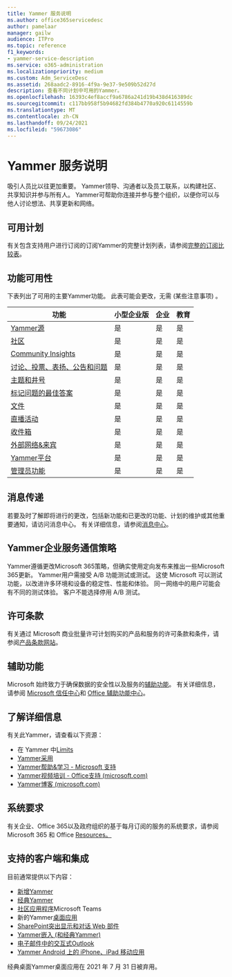 ```yaml
---
title: Yammer 服务说明
ms.author: office365servicedesc
author: pamelaar
manager: gailw
audience: ITPro
ms.topic: reference
f1_keywords:
- yammer-service-description
ms.service: o365-administration
ms.localizationpriority: medium
ms.custom: Adm_ServiceDesc
ms.assetid: 268aadc2-8916-4f9a-9e37-9e509b52d27d
description: 查看不同计划中可用的Yammer。
ms.openlocfilehash: 16393c4ef8accf9a6786a241d19b438d416389dc
ms.sourcegitcommit: c117bb958f5b94682fd384b4770a920c6114559b
ms.translationtype: MT
ms.contentlocale: zh-CN
ms.lasthandoff: 09/24/2021
ms.locfileid: "59673086"
---
```

# <a name="yammer-service-description"></a>Yammer 服务说明

吸引人员比以往更加重要。 Yammer领导、沟通者以及员工联系，以构建社区、共享知识并参与所有人。 Yammer可帮助你连接并参与整个组织，以便你可以与他人讨论想法、共享更新和网络。
  
## <a name="available-plans"></a>可用计划
  
有关包含支持用户进行订阅的订阅Yammer的完整计划列表，请参阅[完整的订阅比较表](https://go.microsoft.com/fwlink/?linkid=2139145)。
  
## <a name="feature-availability"></a>功能可用性

下表列出了可用的主要Yammer功能。 此表可能会更改，无需 (某些注意事项) 。

| 功能  | 小型企业版 | 企业 | 教育 |
|---------|---------|---------|---------|
|[Yammer源](https://support.microsoft.com/office/what-s-in-the-yammer-home-and-discovery-feeds-faaadbe1-4e57-4f17-89f1-e546509fba47) | 是     | 是     | 是     |
|[社区](https://support.microsoft.com/office/manage-communities-33f252f7-6241-40e1-8f42-ce1b635176fb) | 是     | 是     | 是     |
|[Community Insights](https://support.microsoft.com/office/view-community-insights-in-yammer-48bc648e-b567-49d7-b2b5-5fea23777c46) | 是     | 是     | 是     |
|[讨论、投票、表扬、公告和问题](https://support.microsoft.com/office/create-polls-praise-announcements-and-questions-in-yammer-4b30c7e0-f915-4c69-9582-ccbbd09a516b) | 是     | 是     | 是     |
|[主题和井号](https://support.microsoft.com/office/use-topics-and-hashtags-in-yammer-98c0a0bb-aad0-45d3-88f1-4f6d12bb1772) | 是     | 是     | 是     |
|[标记问题的最佳答案](https://support.microsoft.com/office/use-questions-and-answers-in-a-yammer-community-a4f1b722-d1bf-42be-a592-7288c7c0b895) | 是     | 是     | 是     |
|[文件](https://support.microsoft.com/office/attach-a-file-or-image-to-a-yammer-conversation-8d2d17f7-8f37-4535-961e-518d751be7e8) | 是     | 是     | 是     |
|[直播活动](https://support.microsoft.com/office/organize-a-live-event-in-yammer-8853cbd0-d3e2-4888-b8c3-6f3df288dec9) | 是     | 是     | 是     |
|[收件箱](https://support.microsoft.com/office/manage-your-yammer-inbox-f1656c47-7043-40f5-970c-3e66ed7a70f1) | 是     | 是     | 是     |
|[外部网络&来宾](/yammer/work-with-external-users/collaborate-guests-external-yammer-community) | 是     | 是     | 是     |
|[Yammer平台](https://developer.microsoft.com/yammer) | 是     | 是     | 是     |
|[管理员功能](/yammer/) | 是     | 是     | 是     |

## <a name="messaging"></a>消息传递

若要及时了解即将进行的更改，包括新功能和已更改的功能、计划的维护或其他重要通知，请访问消息中心。 有关详细信息，请参阅[消息中心](/microsoft-365/admin/manage/message-center)。

## <a name="yammer-enterprise-service-communications-policy"></a>Yammer企业服务通信策略

Yammer遵循更改Microsoft 365策略，但确实[](https://aka.ms/ManageChange)使用定向发布来推出一些Microsoft 365更新。 Yammer用户需接受 A/B 功能测试或测试。 这使 Microsoft 可以测试功能，以改进许多环境和设备的稳定性、性能和体验。 同一网络中的用户可能会有不同的测试体验。 客户不能选择停用 A/B 测试。

## <a name="licensing-terms"></a>许可条款

有关通过 Microsoft 商业批量许可计划购买的产品和服务的许可条款和条件，请参阅[产品条款网站](https://www.microsoft.com/licensing/terms/)。

## <a name="accessibility"></a>辅助功能

Microsoft 始终致力于确保数据的安全性以及服务的[辅助功能](https://www.microsoft.com/trust-center/compliance/accessibility)。 有关详细信息，请参阅 [Microsoft 信任中心](https://www.microsoft.com/trust-center)和 [Office 辅助功能中心](https://support.office.com/article/ecab0fcf-d143-4fe8-a2ff-6cd596bddc6d)。

## <a name="learn-more"></a>了解详细信息

有关此Yammer，请查看以下资源：

- 在 Yammer 中[Limits](/office365/servicedescriptions/yammer-service-description/yammer-limits)
- [Yammer采用](https://adoption.microsoft.com/yammer/)
- [Yammer帮助&学习 - Microsoft 支持](https://support.microsoft.com/yammer)
- [Yammer视频培训 - Office支持 (microsoft.com) ](https://support.microsoft.com/office/yammer-video-training-2c0ce4c6-0a99-466f-bf1b-cbe7ffa9779a)
- [Yammer博客 (microsoft.com) ](https://techcommunity.microsoft.com/t5/yammer-blog/bg-p/YammerBlog)

## <a name="system-requirements"></a>系统要求

有关企业、Office 365以及政府组织的基于每月订阅的服务的系统要求，请参阅 Microsoft 365 和 Office [Resources。](https://products.office.com/office-system-requirements/#Office365forBEG)

## <a name="supported-clients-and-integrations"></a>支持的客户端和集成

目前通常提供以下内容：

- [新增Yammer](https://support.microsoft.com/office/welcome-to-new-yammer-8c749c30-2d17-4153-a3cc-37a70f254681)
- [经典Yammer](https://support.microsoft.com/office/welcome-to-classic-yammer-02ac514e-cf1d-4060-9cde-6038ca812ede)
- [社区应用程序](https://support.microsoft.com/office/use-the-yammer-communities-app-for-microsoft-teams-930c86f1-e1e2-4e45-a66a-ce8faca71a21)Microsoft Teams
- 新的Yammer[桌面应用](https://support.microsoft.com/office/install-the-new-yammer-desktop-app-66ccb412-ca1d-4e43-872c-9705abf11b1b)
- [SharePoint突出显示和对话 Web 部件](https://support.microsoft.com/office/use-a-yammer-web-part-in-sharepoint-online-a53cfa0c-3d09-42c8-a286-1038a81c59da)
- [Yammer嵌入 (和经典Yammer) ](https://developer.yammer.com/docs/new-embed-feed)
- [电子邮件中的交互式Outlook](https://support.microsoft.com/office/work-with-yammer-from-outlook-fd695485-225b-410f-b24a-17f971b46b25)
- [Yammer Android 上的 iPhone、iPad 移动应用](https://support.microsoft.com/office/set-up-new-yammer-on-your-mobile-phone-e52e65ad-14fa-4db9-b8f7-80fe3f6e25a7)

经典桌面Yammer桌面应用在 2021 年 7 月 31 日被弃用。
